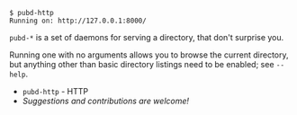 ```
$ pubd-http
Running on: http://127.0.0.1:8000/
```

`pubd-*` is a set of daemons for serving a directory, that don't surprise you.

Running one with no arguments allows you to browse the current directory, but
anything other than basic directory listings need to be enabled; see `--help`.

- `pubd-http` - HTTP
- _Suggestions and contributions are welcome!_
